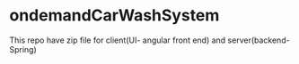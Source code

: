 # ondemandCarWashSystem
This repo have zip file for client(UI- angular front end) and server(backend-Spring)
